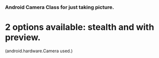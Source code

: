 ### Android Camera Class for just taking picture.
# 2 options available: stealth and with preview.
(android.hardware.Camera used.)
